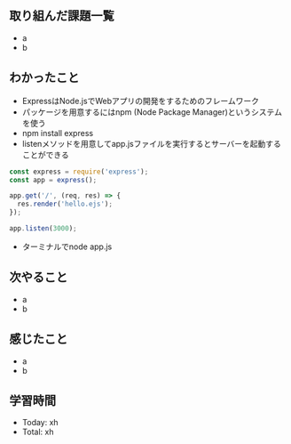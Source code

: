 ## 取り組んだ課題一覧
- a
- b
## わかったこと
- ExpressはNode.jsでWebアプリの開発をするためのフレームワーク
- パッケージを用意するにはnpm (Node Package Manager)というシステムを使う
- npm install express
- listenメソッドを用意してapp.jsファイルを実行するとサーバーを起動することができる
```javascript:test.js
const express = require('express');
const app = express();

app.get('/', (req, res) => {
  res.render('hello.ejs');
});

app.listen(3000);
```
- ターミナルでnode app.js
## 次やること
- a
- b
## 感じたこと
- a
- b
## 学習時間
- Today: xh
- Total: xh
